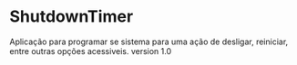 # ShutdownTimer
Aplicação para programar se sistema para uma ação de desligar, reiniciar, entre outras opções acessiveis. version 1.0
